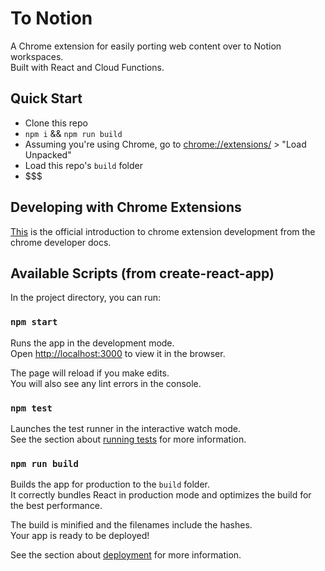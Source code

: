 # To Notion

A Chrome extension for easily porting web content over to Notion workspaces.\
Built with React and Cloud Functions.

## Quick Start

- Clone this repo
- `npm i` && `npm run build`
- Assuming you're using Chrome, go to [chrome://extensions/](chrome://extensions/) > "Load Unpacked"
- Load this repo's `build` folder
- $$$

## Developing with Chrome Extensions

[This](https://developer.chrome.com/docs/extensions/mv3/getstarted/) is the official introduction to chrome
extension development from the chrome developer docs.

## Available Scripts (from create-react-app)

In the project directory, you can run:

### `npm start`

Runs the app in the development mode.\
Open [http://localhost:3000](http://localhost:3000) to view it in the browser.

The page will reload if you make edits.\
You will also see any lint errors in the console.

### `npm test`

Launches the test runner in the interactive watch mode.\
See the section about [running tests](https://facebook.github.io/create-react-app/docs/running-tests) for more information.

### `npm run build`

Builds the app for production to the `build` folder.\
It correctly bundles React in production mode and optimizes the build for the best performance.

The build is minified and the filenames include the hashes.\
Your app is ready to be deployed!

See the section about [deployment](https://facebook.github.io/create-react-app/docs/deployment) for more information.
